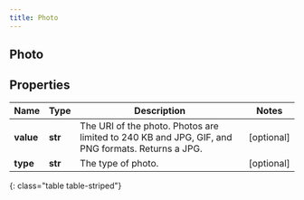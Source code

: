 ```yaml
---
title: Photo
---
```

## Photo

## Properties

|Name | Type | Description | Notes|
|------------ | ------------- | ------------- | -------------|
| **value** | **str** | The URI of the photo. Photos are limited to 240 KB and JPG, GIF, and PNG formats. Returns a JPG. | [optional] |
| **type** | **str** | The type of photo. | [optional] |
{: class="table table-striped"}


